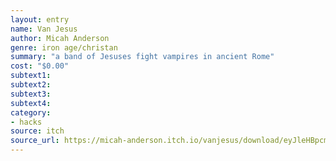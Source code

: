 ```yaml
---
layout: entry 
name: Van Jesus
author: Micah Anderson
genre: iron age/christan
summary: "a band of Jesuses fight vampires in ancient Rome"
cost: "$0.00"
subtext1: 
subtext2: 
subtext3: 
subtext4: 
category:
- hacks
source: itch
source_url: https://micah-anderson.itch.io/vanjesus/download/eyJleHBpcmVzIjoxNTc3NzQzMTAzLCJpZCI6NTE0NDMwfQ%253d%253d%252e2thPKjMKCx0omvRwEUcgTtGN1ZE%253d
---
```

